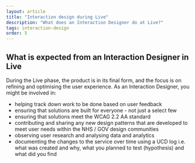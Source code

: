 ```yaml
---
layout: article
title: "Interaction design during Live"
description: "What does an Interaction Designer do at Live?"
tags: interaction-design
order: 5
---
```


## What is expected from an Interaction Designer in Live

During the Live phase, the product is in its final form, and the focus is on refining and optimising the user experience. As an Interaction Designer, you might be involved in:

- helping track down work to be done based on user feedback
- ensuring that solutions are built for everyone - not just a select few
- ensuring that solutions meet the WCAG 2.2 AA standard
- contributing and sharing any new design patterns that are developed to meet user needs within the NHS / GOV design communities
- observing user research and analysing data and analytics
- documenting the changes to the service over time using a UCD log i.e. what was created and why, what you planned to test (hypothesis) and what did you find